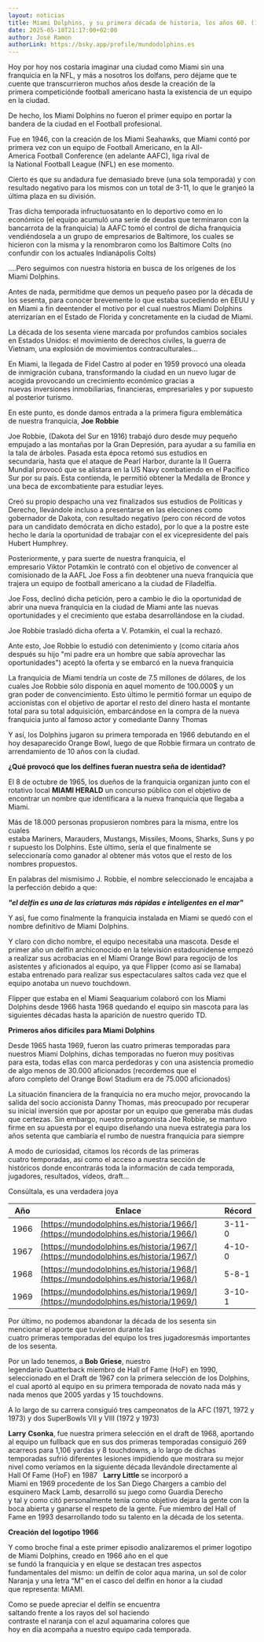 ```yaml
---
layout: noticias
title: Miami Dolphins, y su primera década de historia, los años 60. (1966 – 1969)
date: 2025-05-18T21:17:00+02:00
author: José Ramon
authorLink: https://bsky.app/profile/mundodolphins.es
---
```

Hoy por hoy nos costaría imaginar una ciudad como Miami sin una franquicia en la NFL, y más a nosotros los dolfans, pero déjame que te cuente que transcurrieron muchos años desde la creación de la primera competiciónde football americano hasta la existencia de un equipo en la ciudad.

De hecho, los Miami Dolphins no fueron el primer equipo en portar la bandera de la ciudad en el Football profesional. 

Fue en 1946, con la creación de los Miami Seahawks, que Miami contó por primera vez con un equipo de Football Americano, en la All-America Football Conference (en adelante AAFC), liga rival de la National Football League (NFL) en ese momento.

Cierto es que su andadura fue demasiado breve (una sola temporada) y con resultado negativo para los mismos con un total de 3-11, lo que le granjeó la última plaza en su división.

Tras dicha temporada infructuosatanto en lo deportivo como en lo económico (el equipo acumuló una serie de deudas que terminaron con la bancarrota de la franquicia) la AAFC tomó el control de dicha franquicia vendiéndosela a un grupo de empresarios de Baltimore, los cuales se hicieron con la misma y la renombraron como los Baltimore Colts (no confundir con los actuales Indianápolis Colts)

….Pero seguimos con nuestra historia en busca de los orígenes de los Miami Dolphins.

Antes de nada, permitidme que demos un pequeño paseo por la década de los sesenta, para conocer brevemente lo que estaba sucediendo en EEUU y en Miami a fin deentender el motivo por el cual nuestros Miami Dolphins aterrizarían en el Estado de Florida y concretamente en la ciudad de Miami.

La década de los sesenta viene marcada por profundos cambios sociales en Estados Unidos: el movimiento de derechos civiles, la guerra de Vietnam, una explosión de movimientos contraculturales…

En Miami, la llegada de Fidel Castro al poder en 1959 provocó una oleada de inmigración cubana, transformando la ciudad en un nuevo lugar de acogida provocando un crecimiento económico gracias a nuevas inversiones inmobiliarias, financieras, empresariales y por supuesto al posterior turismo.

En este punto, es donde damos entrada a la primera figura emblemática de nuestra franquicia, **Joe** **Robbie**

Joe Robbie, (Dakota del Sur en 1916) trabajó duro desde muy pequeño empujado a las montañas por la Gran Depresión, para ayudar a su familia en la tala de árboles. Pasada esta época retomó sus estudios en secundaria, hasta que el ataque de Pearl Harbor, durante la II Guerra Mundial provocó que se alistara en la US Navy combatiendo en el Pacífico Sur por su país. Esta contienda, le permitió obtener la Medalla de Bronce y una beca de excombatiente para estudiar leyes.

Creó su propio despacho una vez finalizados sus estudios de Políticas y Derecho, llevándole incluso a presentarse en las elecciones como gobernador de Dakota, con resultado negativo (pero con récord de votos para un candidato demócrata en dicho estado), por lo que a la postre este hecho le daría la oportunidad de trabajar con el ex vicepresidente del país Hubert Humphrey.

Posteriormente, y para suerte de nuestra franquicia, el empresario Viktor Potamkin le contrató con el objetivo de convencer al comisionado de la AAFL Joe Foss a fin deobtener una nueva franquicia que trajera un equipo de football americano a la ciudad de Filadelfia.

Joe Foss, declinó dicha petición, pero a cambio le dio la oportunidad de abrir una nueva franquicia en la ciudad de Miami ante las nuevas oportunidades y el crecimiento que estaba desarrollándose en la ciudad. 

Joe Robbie trasladó dicha oferta a V. Potamkin, el cual la rechazó. 

Ante esto, Joe Robbie lo estudió con detenimiento y (como citaría años después su hijo "mi padre era un hombre que sabía aprovechar las oportunidades") aceptó la oferta y se embarcó en la nueva franquicia

La franquicia de Miami tendría un coste de 7.5 millones de dólares, de los cuales Joe Robbie sólo disponía en aquel momento de 100.000$ y un gran poder de convencimiento. Esto último le permitió formar un equipo de accionistas con el objetivo de aportar el resto del dinero hasta el montante total para su total adquisición, embarcándose en la compra de la nueva franquicia junto al famoso actor y comediante Danny Thomas

Y así, los Dolphins jugaron su primera temporada en 1966 debutando en el hoy desaparecido Orange Bowl, luego de que Robbie firmara un contrato de arrendamiento de 10 años con la ciudad.

**¿Qué provocó que los delfines fueran nuestra seña de identidad?**

El 8 de octubre de 1965, los dueños de la franquicia organizan junto con el rotativo local **MIAMI HERALD** un concurso público con el objetivo de encontrar un nombre que identificara a la nueva franquicia que llegaba a Miami.

Más de 18.000 personas propusieron nombres para la misma, entre los cuales estaba Mariners, Marauders, Mustangs, Missiles, Moons, Sharks, Suns y por supuesto los Dolphins. Este último, sería el que finalmente se seleccionaría como ganador al obtener más votos que el resto de los nombres propuestos.

En palabras del mismísimo J. Robbie, el nombre seleccionado le encajaba a la perfección debido a que:

**_"el delfín es una de las criaturas más rápidas e inteligentes en el mar"_**

Y así, fue como finalmente la franquicia instalada en Miami se quedó con el nombre definitivo de Miami Dolphins.  

Y claro con dicho nombre, el equipo necesitaba una mascota. Desde el primer año un delfín archiconocido en la televisión estadounidense empezó a realizar sus acrobacias en el Miami Orange Bowl para regocijo de los asistentes y aficionados al equipo, ya que Flipper (como así se llamaba) estaba entrenado para realizar sus espectaculares saltos cada vez que el equipo anotaba un nuevo touchdown.

Flipper que estaba en el Miami Seaquarium colaboró con los Miami Dolphins desde 1966 hasta 1968 quedando el equipo sin mascota para las siguientes décadas hasta la aparición de nuestro querido TD.
 

**Primeros años difíciles para Miami Dolphins**

Desde 1965 hasta 1969, fueron las cuatro primeras temporadas para nuestros Miami Dolphins, dichas temporadas no fueron muy positivas para esta, todas ellas con marca perdedoras y con una asistencia promedio de algo menos de 30.000 aficionados (recordemos que el aforo completo del Orange Bowl Stadium era de 75.000 aficionados)

La situación financiera de la franquicia no era mucho mejor, provocando la salida del socio accionista Danny Thomas, más preocupado por recuperar su inicial inversión que por apostar por un equipo que generaba más dudas que certezas. Sin embargo, nuestro protagonista Joe Robbie, se mantuvo firme en su apuesta por el equipo diseñando una nueva estrategia para los años setenta que cambiaría el rumbo de nuestra franquicia para siempre

A modo de curiosidad, citamos los récords de las primeras cuatro temporadas, así como el acceso a nuestra sección de históricos donde encontrarás toda la información de cada temporada, jugadores, resultados, vídeos, draft…

Consúltala, es una verdadera joya

| Año  | Enlace                                                                 | Récord    |
|------|------------------------------------------------------------------------|-----------|
| 1966 | [https://mundodolphins.es/historia/1966/](https://mundodolphins.es/historia/1966/) | 3-11-0   |
| 1967 | [https://mundodolphins.es/historia/1967/](https://mundodolphins.es/historia/1967/) | 4-10-0   |
| 1968 | [https://mundodolphins.es/historia/1968/](https://mundodolphins.es/historia/1968/) | 5-8-1    |
| 1969 | [https://mundodolphins.es/historia/1969/](https://mundodolphins.es/historia/1969/) | 3-10-1   |

Por último, no podemos abandonar la década de los sesenta sin mencionar el aporte que tuvieron durante las cuatro primeras temporadas del equipo los tres jugadoresmás importantes de los sesenta.

Por un lado tenemos, a **Bob** **Griese**, nuestro legendario Quatterback miembro de Hall of Fame (HoF) en 1990, seleccionado en el Draft de 1967 con la primera selección de los Dolphins, el cual aportó al equipo en su primera temporada de novato nada más y nada menos que 2005 yardas y 15 touchdowns.

A lo largo de su carrera consiguió tres campeonatos de la AFC (1971, 1972 y 1973) y dos SuperBowls VII y VIII (1972 y 1973)

**Larry** **Csonka**, fue nuestra primera selección en el draft de 1968, aportando al equipo un fullback que en sus dos primeras temporadas consiguió 269 acarreos para 1,106 yardas y 8 touchdowns, a lo largo de dichas temporadas sufrió diferentes lesiones impidiendo que mostrara su mejor nivel como veríamos en la siguiente década llevándole directamente al Hall Of Fame (HoF) en 1987
 
**Larry Little** se incorporó a Miami en 1969 procedente de los San Diego Chargers a cambio del esquinero Mack Lamb, desarrolló su juego como Guardia Derecho y tal y como citó personalmente tenía como objetivo dejara la gente con la boca abierta y ganarse el respeto de la gente. Fue miembro del Hall of Fame en 1993 desarrollando todo su talento en la década de los setenta.
 

**Creación** **del** **logotipo** **1966**

Y como broche final a este primer episodio analizaremos el primer logotipo de Miami Dolphins, creado en 1966 año en el que se fundó la franquicia y en elque se destacan tres aspectos fundamentales del mismo: un delfín de color aqua marina, un sol de color Naranja y una letra “M” en el casco del delfin en honor a la ciudad que representa: MIAMI.

Como se puede apreciar el delfín se encuentra saltando frente a los rayos del sol haciendo contraste el naranja con el azul aquamarina colores que hoy en día acompaña a nuestro equipo cada temporada.
